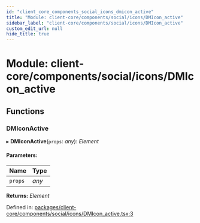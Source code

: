 ```yaml
---
id: "client_core_components_social_icons_dmicon_active"
title: "Module: client-core/components/social/icons/DMIcon_active"
sidebar_label: "client-core/components/social/icons/DMIcon_active"
custom_edit_url: null
hide_title: true
---
```


# Module: client-core/components/social/icons/DMIcon\_active

## Functions

### DMIconActive

▸ **DMIconActive**(`props`: *any*): *Element*

#### Parameters:

Name | Type |
:------ | :------ |
`props` | *any* |

**Returns:** *Element*

Defined in: [packages/client-core/components/social/icons/DMIcon_active.tsx:3](https://github.com/xr3ngine/xr3ngine/blob/5c3dcaef1/packages/client-core/components/social/icons/DMIcon_active.tsx#L3)
